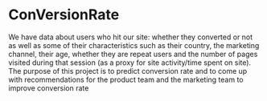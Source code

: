 # ConVersionRate
We have data about users who hit our site: whether they converted or not as well as some of their characteristics such as their country, the marketing channel, their age, whether they are repeat users and the number of pages visited during that session (as a proxy for site activity/time spent on site).
The purpose of this project is to predict conversion rate and to come up with recommendations for the product team and the marketing team to improve conversion rate
